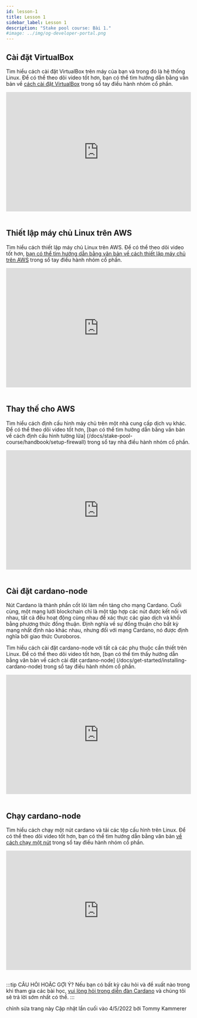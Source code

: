 ```yaml
---
id: lesson-1
title: Lesson 1
sidebar_label: Lesson 1
description: "Stake pool course: Bài 1."
#image: ../img/og-developer-portal.png
---
```


## Cài đặt VirtualBox
Tìm hiểu cách cài đặt VirtualBox trên máy của bạn và trong đó là hệ thống Linux. Để có thể theo dõi video tốt hơn, bạn có thể tìm hướng dẫn bằng văn bản về [cách cài đặt VirtualBox](/docs/stake-pool-course/handbook/setup-virtual-box-written) trong sổ tay điều hành nhóm cổ phần. 

<iframe width="100%" height="325" src="https://www.youtube.com/embed/jYisjnTxtms" frameborder="0" allow="accelerometer; autoplay; clipboard-write; encrypted-media; gyroscope; picture-in-picture" allowfullscreen></iframe>
<br/><br/>  


## Thiết lập máy chủ Linux trên AWS
Tìm hiểu cách thiết lập máy chủ Linux trên AWS. Để có thể theo dõi video tốt hơn, [bạn có thể tìm hướng dẫn bằng văn bản về cách thiết lập máy chủ trên AWS](/docs/stake-pool-course/handbook/setup-a-server-on-aws-written) trong sổ tay điều hành nhóm cổ phần.

<iframe width="100%" height="325" src="https://www.youtube.com/embed/6f1CQGTd4Lo" frameborder="0" allow="accelerometer; autoplay; clipboard-write; encrypted-media; gyroscope; picture-in-picture; allowfullscreen;"></iframe>
<br/><br/>  


## Thay thế cho AWS

Tìm hiểu cách định cấu hình máy chủ trên một nhà cung cấp dịch vụ khác. Để có thể theo dõi video tốt hơn, [bạn có thể tìm hướng dẫn bằng văn bản về cách định cấu hình tường lửa] (/docs/stake-pool-course/handbook/setup-firewall) trong sổ tay nhà điều hành nhóm cổ phần.

<iframe width="100%" height="325" src="https://www.youtube.com/embed/4Um9pCsZVSE" frameborder="0" allow="accelerometer; autoplay; clipboard-write; encrypted-media; gyroscope; picture-in-picture; fullscreen;"></iframe>
<br/><br/>  


## Cài đặt cardano-node
Nút Cardano là thành phần cốt lõi làm nền tảng cho mạng Cardano. Cuối cùng, một mạng lưới blockchain chỉ là một tập hợp các nút được kết nối với nhau, tất cả đều hoạt động cùng nhau để xác thực các giao dịch và khối bằng phương thức đồng thuận. Định nghĩa về sự đồng thuận cho bất kỳ mạng nhất định nào khác nhau, nhưng đối với mạng Cardano, nó được định nghĩa bởi giao thức Ouroboros.

Tìm hiểu cách cài đặt cardano-node với tất cả các phụ thuộc cần thiết trên Linux. Để có thể theo dõi video tốt hơn, [bạn có thể tìm thấy hướng dẫn bằng văn bản về cách cài đặt cardano-node] (/docs/get-started/installing-cardano-node) trong sổ tay điều hành nhóm cổ phần. 

<iframe width="100%" height="325" src="https://www.youtube.com/embed/zW8gmRzRXP0" frameborder="0" allow="accelerometer; autoplay; clipboard-write; encrypted-media; gyroscope; picture-in-picture; fullscreen;"></iframe>
<br/><br/>


## Chạy cardano-node 
Tìm hiểu cách chạy một nút cardano và tải các tệp cấu hình trên Linux. Để có thể theo dõi video tốt hơn, bạn có thể tìm hướng dẫn bằng văn bản [về cách chạy một nút](/docs/get-started/running-cardano) trong sổ tay điều hành nhóm cổ phần.

<iframe width="100%" height="325" src="https://www.youtube.com/embed//miYXZFBrOJ8" frameborder="0" allow="accelerometer; autoplay; clipboard-write; encrypted-media; gyroscope; picture-in-picture; fullscreen;"></iframe>
<br/><br/>

:::tip CÂU HỎI HOẶC GỢI Ý?
Nếu bạn có bất kỳ câu hỏi và đề xuất nào trong khi tham gia các bài học, [vui lòng hỏi trong diễn đàn Cardano](https://forum.cardano.org/c/staking-delegation/setup-a-stake-pool/158) và chúng tôi sẽ trả lời sớm nhất có thể. 
:::


chỉnh sửa trang này
Cập nhật lần cuối vào 4/5/2022 bởi Tommy Kammerer